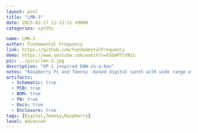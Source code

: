 ```yaml
---
layout: post
title: "LMN-3"
date: 2025-02-17 11:12:21 +0000
categories: synths

name: LMN-3
author: Fundamental Frequency
link: https://github.com/FundamentalFrequency
demo: https://www.youtube.com/watch?v=h5UmPTttN1s
pic: ../pics/lmn-3.jpg
description: "OP-1 inspired DAW-in-a-box"
notes: "Raspberry Pi and Teensy -based digital synth with wide range of digital audio workstation features and OP-1 -like interface."
artifacts:
  - Schematic: true
  - PCB: true
  - BOM: true
  - FW: true
  - Docs: true
  - Enclosure: true
tags: [Digital,Teensy,Raspberry]
level: Advanced
---
```


